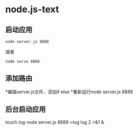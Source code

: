 # node.js-text
## 启动应用
```
node server.js 8888
```
或者
```
node serve 8888
```
## 添加路由
*编辑server.js文件，添加if else
*重新运行node server.js 8888

## 后台启动应用
touch log node server.js 8888 >log log 2 >&1 &